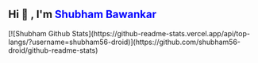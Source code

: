 
<h2>Hi 👋 , I'm <span style="color:blue;text-align:center;">Shubham Bawankar</span></h2>
[![Shubham Github Stats](https://github-readme-stats.vercel.app/api/top-langs/?username=shubham56-droid)](https://github.com/shubham56-droid/github-readme-stats)



<!--
**Shubham56-droid/Shubham56-droid** is a ✨ _special_ ✨ repository because its `README.md` (this file) appears on your GitHub profile.

Here are some ideas to get you started:

- 🔭 I’m currently working on ...
- 🌱 I’m currently learning ...
- 👯 I’m looking to collaborate on ...
- 🤔 I’m looking for help with ...
- 💬 Ask me about ...
- 📫 How to reach me: ...
- 😄 Pronouns: ...
- ⚡ Fun fact: ...
-->
